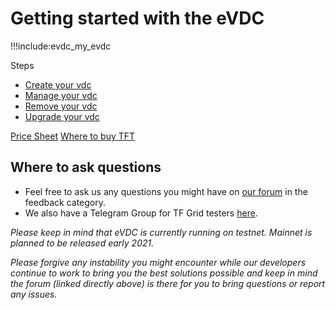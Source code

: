# Getting started with the eVDC

!!!include:evdc_my_evdc

Steps

- [Create your vdc](evdc_create)
- [Manage your vdc](evdc_manage)
- [Remove your vdc](evdc_remove)
- [Upgrade your vdc](evdc_upgrade)

[Price Sheet](evdc_pricing)
[Where to buy TFT](buy_tft)



## Where to ask questions

- Feel free to ask us any questions you might have on [our forum](https://forum.threefold.io) in the feedback category.
- We also have a Telegram Group for TF Grid testers [here](https://t.me/joinchat/BwOvOxxgK59GmRoZ2_sM0w).

_Please keep in mind that eVDC is currently running on testnet. Mainnet is planned to be released early 2021._

_Please forgive any instability you might encounter while our developers continue to work to bring you the best solutions possible and keep in mind the forum (linked directly above) is there for you to bring questions or report any issues._
